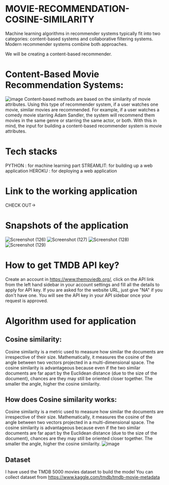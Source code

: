 # MOVIE-RECOMMENDATION-COSINE-SIMILARITY
Machine learning algorithms in recommender systems typically fit into two categories: content-based systems and collaborative filtering systems. Modern recommender systems combine both approaches.

We will be creating a content-based recommender.
# Content-Based Movie Recommendation Systems:
![image](https://user-images.githubusercontent.com/92329235/170825718-5cf76c9c-5bf8-46b9-a099-d3040840a702.png)
Content-based methods are based on the similarity of movie attributes. Using this type of recommender system, if a user watches one movie, similar movies are recommended. For example, if a user watches a comedy movie starring Adam Sandler, the system will recommend them movies in the same genre or starring the same actor, or both. With this in mind, the input for building a content-based recommender system is movie attributes.
# Tech stacks
PYTHON : for machine learning part
STREAMLIT: for building up a web application
HEROKU : for deploying a web application
# Link to the working application
CHECK OUT->
# Snapshots of the application
![Screenshot (126)](https://user-images.githubusercontent.com/92329235/170825767-45890ff8-a1ec-4dd6-ab06-5d8dbabae675.png)
![Screenshot (127)](https://user-images.githubusercontent.com/92329235/170825776-29548760-48aa-4efb-9200-c68e0aef17b1.png)
![Screenshot (128)](https://user-images.githubusercontent.com/92329235/170825787-302ac11a-f248-4825-8112-72ee987c0213.png)
![Screenshot (129)](https://user-images.githubusercontent.com/92329235/170825825-d209900c-301f-4253-b2a1-1e83a469756b.png)
# How to get TMDB API key?
Create an account in https://www.themoviedb.org/, click on the API link from the left hand sidebar in your account settings and fill all the details to apply for API key. If you are asked for the website URL, just give "NA" if you don't have one. You will see the API key in your API sidebar once your request is approved.
# Algorithm used for application
## Cosine similarity:
Cosine similarity is a metric used to measure how similar the documents are irrespective of their size. Mathematically, it measures the cosine of the angle between two vectors projected in a multi-dimensional space. The cosine similarity is advantageous because even if the two similar documents are far apart by the Euclidean distance (due to the size of the document), chances are they may still be oriented closer together. The smaller the angle, higher the cosine similarity.
## How does Cosine similarity works:
Cosine similarity is a metric used to measure how similar the documents are irrespective of their size. Mathematically, it measures the cosine of the angle between two vectors projected in a multi-dimensional space. The cosine similarity is advantageous because even if the two similar documents are far apart by the Euclidean distance (due to the size of the document), chances are they may still be oriented closer together. The smaller the angle, higher the cosine similarity.
![image](https://user-images.githubusercontent.com/92329235/170826257-835b4f1b-af1e-40be-9b65-66609e1fdba9.png)
## Dataset
I have used the TMDB 5000 movies dataset to build the model
You can collect dataset from https://www.kaggle.com/tmdb/tmdb-movie-metadata
